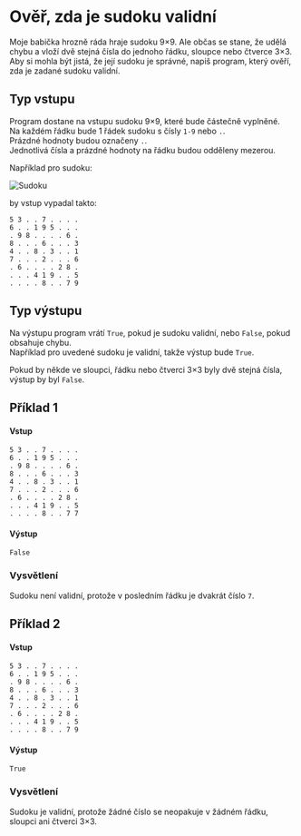 # Ověř, zda je sudoku validní

Moje babička hrozně ráda hraje sudoku 9×9. Ale občas se stane, že udělá chybu a vloží dvě stejná čísla do jednoho řádku, sloupce nebo čtverce 3×3.  
Aby si mohla být jistá, že její sudoku je správné, napiš program, který ověří, zda je zadané sudoku validní.

## Typ vstupu

Program dostane na vstupu sudoku 9×9, které bude částečně vyplněné.  
Na každém řádku bude 1 řádek sudoku s čísly `1-9` nebo `.`.  
Prázdné hodnoty budou označeny `.`.  
Jednotlivá čísla a prázdné hodnoty na řádku budou odděleny mezerou.

Například pro sudoku:

![Sudoku](https://upload.wikimedia.org/wikipedia/commons/thumb/f/ff/Sudoku-by-L2G-20050714.svg/800px-Sudoku-by-L2G-20050714.svg.png)

by vstup vypadal takto:
```
5 3 . . 7 . . . .
6 . . 1 9 5 . . .
. 9 8 . . . . 6 .
8 . . . 6 . . . 3
4 . . 8 . 3 . . 1
7 . . . 2 . . . 6
. 6 . . . . 2 8 .
. . . 4 1 9 . . 5
. . . . 8 . . 7 9
```
## Typ výstupu
Na výstupu program vrátí `True`, pokud je sudoku validní, nebo `False`, pokud obsahuje chybu.  
Například pro uvedené sudoku je validní, takže výstup bude `True`.

Pokud by někde ve sloupci, řádku nebo čtverci 3×3 byly dvě stejná čísla, výstup by byl `False`.

## Příklad 1
#### Vstup
```
5 3 . . 7 . . . . 
6 . . 1 9 5 . . . 
. 9 8 . . . . 6 . 
8 . . . 6 . . . 3 
4 . . 8 . 3 . . 1 
7 . . . 2 . . . 6 
. 6 . . . . 2 8 . 
. . . 4 1 9 . . 5 
. . . . 8 . . 7 7
```
#### Výstup
```
False
```
### Vysvětlení
Sudoku není validní, protože v posledním řádku je dvakrát číslo `7`.

## Příklad 2

#### Vstup
```
5 3 . . 7 . . . . 
6 . . 1 9 5 . . . 
. 9 8 . . . . 6 . 
8 . . . 6 . . . 3 
4 . . 8 . 3 . . 1 
7 . . . 2 . . . 6 
. 6 . . . . 2 8 . 
. . . 4 1 9 . . 5 
. . . . 8 . . 7 9
```
#### Výstup
```
True
```
### Vysvětlení
Sudoku je validní, protože žádné číslo se neopakuje v žádném řádku, sloupci ani čtverci 3×3.


